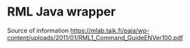 # RML Java wrapper
Source of information https://mlab.taik.fi/paja/wp-content/uploads/2011/01/RML1_Command_GuideENVer100.pdf 
